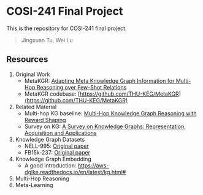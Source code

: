# COSI-241 Final Project
This is the repository for COSI-241 final project.
> Jingxuan Tu, Wei Lu

## Resources
1. Original Work
    - MetaKGR: [Adapting Meta Knowledge Graph Information for Multi-Hop Reasoning over Few-Shot Relations](https://arxiv.org/pdf/1908.11513.pdf)
    - MetaKGR codebase: [https://github.com/THU-KEG/MetaKGR](https://github.com/THU-KEG/MetaKGR)
2. Related Material
    - Multi-hop KG baseline: [Multi-Hop Knowledge Graph Reasoning with Reward Shaping](https://arxiv.org/pdf/1808.10568.pdf)
    - Survey on KG: [A Survey on Knowledge Graphs: Representation, Acquisition and Applications](https://arxiv.org/pdf/2002.00388.pdf)
3. Knowledge Graph Datasets
    - NELL-995: [Original paper](https://arxiv.org/pdf/1707.06690v3.pdf)
    - FB15k-237: [Original paper](https://www.aclweb.org/anthology/W15-4007.pdf)
4. Knowledge Graph Embedding
    - A good introduction: https://aws-dglke.readthedocs.io/en/latest/kg.html#
5. Multi-Hop Reasoning
6. Meta-Learning
